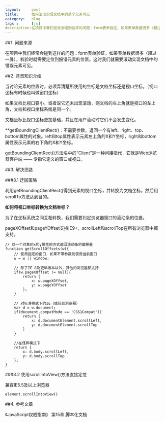 ```yaml
---
layout:     post
title:      如何滚动实现文档中的某个元素可见
category:   blog
tags :      [js]
description:在项目中我们经常会碰到这样的问题：form表单验证，如果表单数据很多（超过一屏），校验时就需要定位到报错元素的位置。这时我们就需要滚动实现文档中的错误元素可见。
---
```


##1. 问题来源

在项目中我们经常会碰到这样的问题：form表单验证，如果表单数据很多（超过一屏），校验时就需要定位到报错元素的位置。这时我们就需要滚动实现文档中的错误元素可见。

##2. 背景知识介绍

当讨论元素的位置时，必须弄清楚所使用的坐标是文档坐标还是视口坐标。（视口坐标有时候也叫做窗口坐标）

如果文档比视口要小，或者说它还未出现滚动，则文档的左上角就是视口的左上角，文档和视口坐标系统是同一个。

文档坐标比视口坐标更加基础，并且在用户滚动时它们不会发生变化。

**getBoundingClientRect()：不需要参数，返回一个有left、right、top、bottom属性的对象。left和top属性表示元素左上角的X和Y坐标，right和bottom属性表示元素的右下角的X和Y坐标。

getBoundingClientRect()方法名中的“Client”是一种间接指代，它就是Web浏览器客户端 —— 专指它定义的窗口或视口。

##3. 解决思路

###3.1 迂回策略

利用getBoundingClientRect()得到元素的视口坐标，并转换为文档坐标，然后用scrollTo方法达到目的。

**如何将视口坐标转换为文档坐标？**

为了在坐标系统之间互相转换，我们需要判定浏览器窗口的滚动条的位置。

pageXOffset和pageYOffset支持IE9+，scrollLeft和scrollTop在所有浏览器中都支持。
	
	// 以一个对象的x和y属性的方式返回滚动条的偏移量
	function getScrollOffsets(w){
		// 使用指定的窗口，如果不带参数则使用当前窗口
		w = w || window;
		
		// 除了IE 8及更早版本以外，其他的浏览器都支持
		if(w.pageXOffset != null){
			return {
				x: w.pageXOffset,
				y: w.pageYOffset
			};
		}
		
		// 对标准模式下的IE（或任意浏览器）
		var d = w.document;
		if(document.compatMode == 'CSS1Compat'){
			return {
				x: d.documentElement.scrollLeft,
				y: d.documentElement.scrollTop
			}
		}
		
		//在怪异模式下
		return {
			x: d.body.scrollLeft,
			y: d.body.scrollTop
		};
	}



###3.2 使用scrollIntoView()方法直接定位

兼容IE5.5及以上浏览器

	element.scrollIntoView()

##4. 参考文章

《JavaScript权威指南》 第15章 脚本化文档




















